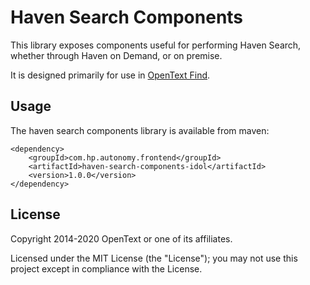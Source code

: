 # Haven Search Components

This library exposes components useful for performing Haven Search, whether through Haven on Demand, or on premise.

It is designed primarily for use in
[OpenText Find](https://github.com/opentext-idol/find).

## Usage

The haven search components library is available from maven:

    <dependency>
        <groupId>com.hp.autonomy.frontend</groupId>
        <artifactId>haven-search-components-idol</artifactId>
        <version>1.0.0</version>
    </dependency>

## License

Copyright 2014-2020 OpenText or one of its affiliates.

Licensed under the MIT License (the "License"); you may not use this project except in compliance with the License.

